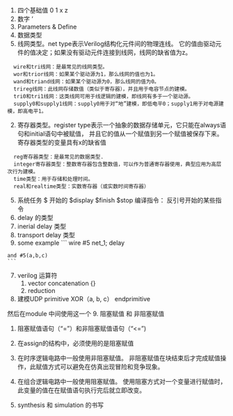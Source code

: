 1. 四个基础值 0  1 x z
2. 数字 <size>’<base><number>
3. Parameters & Define
4. 数据类型
  1. 线网类型。net type表示Verilog结构化元件间的物理连线。
  它的值由驱动元件的值决定；如果没有驱动元件连接到线网，线网的缺省值为z。
  ```
    wire和tri线网：是最常见的线网类型。
    wor和trior线网：如果某个驱动源为1，那么线网的值也为1。
    wand和triand线网：如果某个驱动源为0，那么线网的值为0。
    trireg线网：此线网存储数值（类似于寄存器），并且用于电容节点的建模。
    tri0和tri1线网：这类线网可用于线逻辑的建模，即线网有多于一个驱动源。
    supply0和supply1线网：supply0用于对“地”建模，即低电平0；supply1用于对电源建模，即高电平1。

  ```

  2. 寄存器类型。register type表示一个抽象的数据存储单元，它只能在always语句和initial语句中被赋值，
  并且它的值从一个赋值到另一个赋值被保存下来。寄存器类型的变量具有x的缺省值
  ```
    reg寄存器类型：是最常见的数据类型.
    integer寄存器类型：整数寄存器包含整数值，可以作为普通寄存器使用，典型应用为高层次行为建模。
    time类型：用于存储和处理时间。
    real和realtime类型：实数寄存器（或实数时间寄存器）
  ```
5. 系统任务  $ 开始的
  $display $finish $stop
  编译指令： 反引号开始的某些指令
6. delay 的类型
  1. inerial delay 类型
  2. transport delay 类型
  3. some example
    ```
    wire #5 net_1;
    delay

    and #5(a,b,c)
    ```
7. verilog 运算符
    1. vector concatenation {}
    2. reduction
8. 建模UDP
  primitive XOR（a, b, c）
  endprimitive

  然后在module 中间使用这一个
9. 阻塞赋值 和 非阻塞赋值
  1. 阻塞赋值语句（“=”）和非阻塞赋值语句（“<=”)
  2. 在assign的结构中，必须使用的是阻塞赋值
  3. 在时序逻辑电路中一般使用非阻塞赋值。
    非阻塞赋值在块结束后才完成赋值操作，此赋值方式可以避免在仿真出现冒险和竞争现象。
  4. 在组合逻辑电路中一般使用阻塞赋值。
    使用阻塞方式对一个变量进行赋值时，此变量的值在在赋值语句执行完后就立即改变。



10. synthesis 和 simulation  的书写
